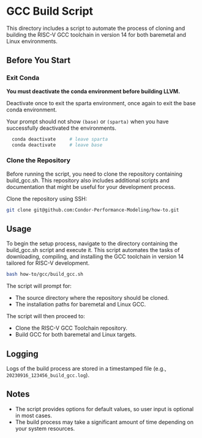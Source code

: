 
# GCC Build Script

This directory includes a script to automate the process of cloning and building the RISC-V GCC toolchain in version 14 for both baremetal and Linux environments.

## Before You Start

### Exit Conda

**You must deactivate the conda environment before building LLVM.**

Deactivate once to exit the sparta environment, once again to exit the base conda
environment.

Your prompt should not show `(base)` or `(sparta)` when you have
successfully deactivated the environments.

```bash
  conda deactivate     # leave sparta
  conda deactivate     # leave base
```

### Clone the Repository

Before running the script, you need to clone the repository containing build_gcc.sh. This repository also includes additional scripts and documentation that might be useful for your development process.

Clone the repository using SSH:

```bash
git clone git@github.com:Condor-Performance-Modeling/how-to.git
```

## Usage

To begin the setup process, navigate to the directory containing the build_gcc.sh script and execute it. This script automates the tasks of downloading, compiling, and installing the GCC toolchain in version 14 tailored for RISC-V development.

```bash
bash how-to/gcc/build_gcc.sh
```

The script will prompt for:

- The source directory where the repository should be cloned.
- The installation paths for baremetal and Linux GCC.

The script will then proceed to:

- Clone the RISC-V GCC Toolchain repository.
- Build GCC for both baremetal and Linux targets.

## Logging

Logs of the build process are stored in a timestamped file (e.g., `20230916_123456_build_gcc.log`).

## Notes

- The script provides options for default values, so user input is optional in most cases.
- The build process may take a significant amount of time depending on your system resources.
